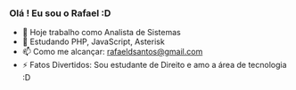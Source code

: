 ### Olá ! Eu sou o Rafael :D


- 🔭 Hoje trabalho como Analista de Sistemas
- 🌱 Estudando PHP, JavaScript, Asterisk
- 📫 Como me alcançar: rafaeldsantos@gmail.com
- ⚡ Fatos Divertidos: Sou estudante de Direito e amo a área de tecnologia :D
